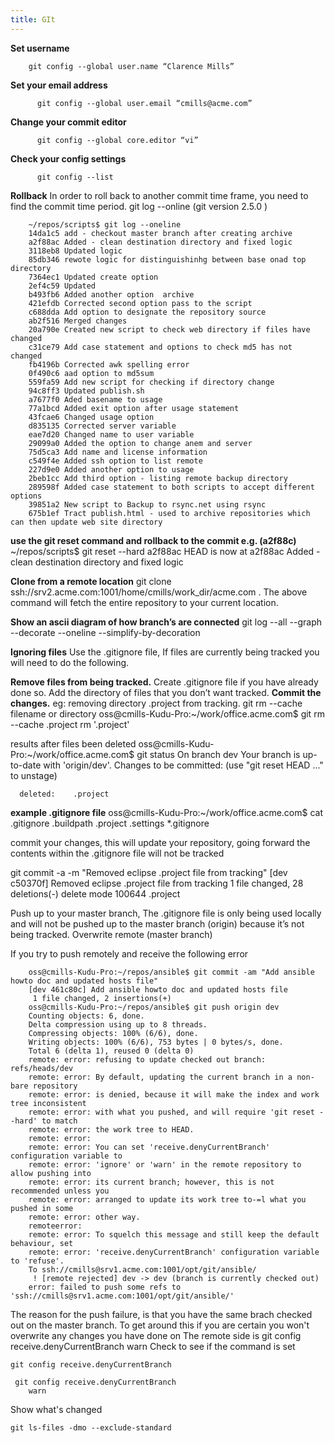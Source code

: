 ```yaml
---
title: GIt
---
```


**Set username**
```
    git config --global user.name “Clarence Mills”
```
  
**Set your email address**
```
      git config --global user.email “cmills@acme.com”
```
    
**Change your commit editor**
```
      git config --global core.editor “vi”
```
    
**Check your config settings**
```
      git config --list
```
    
**Rollback**
In order to roll back to another commit time frame, you need to find the commit time period. git log --online (git version 2.5.0 )
```
    ~/repos/scripts$ git log --oneline
    14da1c5 add - checkout master branch after creating archive
    a2f88ac Added - clean destination directory and fixed logic
    3118eb8 Updated logic
    85db346 rewote logic for distinguishinhg between base onad top directory
    7364ec1 Updated create option
    2ef4c59 Updated
    b493fb6 Added another option  archive
    421efdb Corrected second option pass to the script
    c688dda Add option to designate the repository source
    ab2f516 Merged changes
    20a790e Created new script to check web directory if files have changed
    c31ce79 Add case statement and options to check md5 has not changed
    fb4196b Corrected awk spelling error
    0f490c6 aad option to md5sum
    559fa59 Add new script for checking if directory change
    94c8ff3 Updated publish.sh
    a7677f0 Aded basename to usage
    77a1bcd Added exit option after usage statement
    43fcae6 Changed usage option
    d835135 Corrected server variable
    eae7d20 Changed name to user variable
    29099a0 Added the option to change anem and server
    75d5ca3 Add name and license information
    c549f4e Added ssh option to list remote
    227d9e0 Added another option to usage
    2beb1cc Add third option - listing remote backup directory
    289598f Added case statement to both scripts to accept different options
    39851a2 New script to Backup to rsync.net using rsync
    675b1ef Tract publish.html - used to archive repositories which can then update web site directory
```    
**use the git reset command and rollback to the commit e.g. (a2f88c)**
    ~/repos/scripts$ git reset --hard a2f88ac
    HEAD is now at a2f88ac Added - clean destination directory and fixed logic
    
**Clone from a remote location**
    git clone ssh://srv2.acme.com:1001/home/cmills/work_dir/acme.com .
    The above command will fetch the entire repository to your current location.
    
**Show an ascii diagram of how branch’s are connected**
    git log --all --graph --decorate --oneline --simplify-by-decoration
    
**Ignoring files**
    Use the .gitignore file, If files are currently being tracked you will need to do the following.
    
**Remove files from being tracked.**
Create .gitignore file if you have already done so.
Add the directory of files that you don’t want tracked.
**Commit the changes.**
    eg: removing directory .project from tracking.
    git rm --cache filename or directory
    oss@cmills-Kudu-Pro:~/work/office.acme.com$ git rm --cache .project
    rm '.project'
    
results after files been deleted
    oss@cmills-Kudu-Pro:~/work/office.acme.com$ git status
    On branch dev
    Your branch is up-to-date with 'origin/dev'.
    Changes to be committed:
      (use "git reset HEAD ..." to unstage)

      deleted:    .project
    
**example .gitignore file**
    oss@cmills-Kudu-Pro:~/work/office.acme.com$ cat .gitignore
    \.buildpath
    \.project
    \.settings
    *.gitignore
    
commit your changes, this will update your repository, going forward the contents within the .gitignore file will not be tracked

 git commit -a -m "Removed eclipse .project file from tracking"
    [dev c50370f] Removed eclipse .project file from tracking
     1 file changed, 28 deletions(-)
     delete mode 100644 .project
    
Push up to your master branch, The .gitignore file is only being used locally and will not be pushed up to the master branch (origin) because it’s not being tracked.
Overwrite remote (master branch)

If you try to push remotely and receive the following error
```
    oss@cmills-Kudu-Pro:~/repos/ansible$ git commit -am "Add ansible howto doc and updated hosts file"
    [dev 461c80c] Add ansible howto doc and updated hosts file
     1 file changed, 2 insertions(+)
    oss@cmills-Kudu-Pro:~/repos/ansible$ git push origin dev
    Counting objects: 6, done.
    Delta compression using up to 8 threads.
    Compressing objects: 100% (6/6), done.
    Writing objects: 100% (6/6), 753 bytes | 0 bytes/s, done.
    Total 6 (delta 1), reused 0 (delta 0)
    remote: error: refusing to update checked out branch: refs/heads/dev
    remote: error: By default, updating the current branch in a non-bare repository
    remote: error: is denied, because it will make the index and work tree inconsistent
    remote: error: with what you pushed, and will require 'git reset --hard' to match
    remote: error: the work tree to HEAD.
    remote: error:
    remote: error: You can set 'receive.denyCurrentBranch' configuration variable to
    remote: error: 'ignore' or 'warn' in the remote repository to allow pushing into
    remote: error: its current branch; however, this is not recommended unless you
    remote: error: arranged to update its work tree to-=l what you pushed in some
    remote: error: other way.
    remoteerror:
    remote: error: To squelch this message and still keep the default behaviour, set
    remote: error: 'receive.denyCurrentBranch' configuration variable to 'refuse'.
    To ssh://cmills@srv1.acme.com:1001/opt/git/ansible/
     ! [remote rejected] dev -> dev (branch is currently checked out)
    error: failed to push some refs to 'ssh://cmills@srv1.acme.com:1001/opt/git/ansible/'
```
    
The reason for the push failure, is that you have the same brach checked out on the master branch. To get around this if you are certain you won't overwrite any changes you have done on The remote side is git config receive.denyCurrentBranch warn Check to see if the command is set

    git config receive.denyCurrentBranch
```
 git config receive.denyCurrentBranch
    warn
 ```  
Show what's changed

```
git ls-files -dmo --exclude-standard
```
